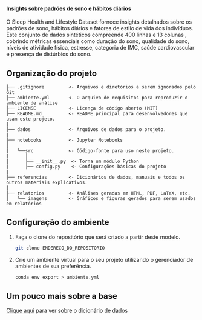 #### Insights sobre padrões de sono e hábitos diários

O Sleep Health and Lifestyle Dataset fornece insights detalhados sobre os padrões de sono, hábitos diários e fatores de estilo de vida dos indivíduos. Este conjunto de dados sintéticos compreende 400 linhas e 13 colunas , cobrindo métricas essenciais como duração do sono, qualidade do sono, níveis de atividade física, estresse, categoria de IMC, saúde cardiovascular e presença de distúrbios do sono.

## Organização do projeto

```
├── .gitignore         <- Arquivos e diretórios a serem ignorados pelo Git
├── ambiente.yml       <- O arquivo de requisitos para reproduzir o ambiente de análise
├── LICENSE            <- Licença de código aberto (MIT)
├── README.md          <- README principal para desenvolvedores que usam este projeto.
|
├── dados              <- Arquivos de dados para o projeto.
|
├── notebooks          <- Jupyter Notebooks
│
|   └──src             <- Código-fonte para uso neste projeto.
|      │
|      ├── __init__.py  <- Torna um módulo Python
|      ├── config.py    <- Configurações básicas do projeto
|
├── referencias        <- Dicionários de dados, manuais e todos os outros materiais explicativos.
|
├── relatorios         <- Análises geradas em HTML, PDF, LaTeX, etc.
│   └── imagens        <- Gráficos e figuras gerados para serem usados em relatórios
```

## Configuração do ambiente

1. Faça o clone do repositório que será criado a partir deste modelo.

    ```bash
    git clone ENDERECO_DO_REPOSITORIO
    ```

2. Crie um ambiente virtual para o seu projeto utilizando o gerenciador de ambientes de sua preferência.

      ```bash
      conda env export > ambiente.yml
      ```

## Um pouco mais sobre a base

[Clique aqui](referencias/01_dicionario_de_dados.md) para ver sobre o dicionário de dados 
